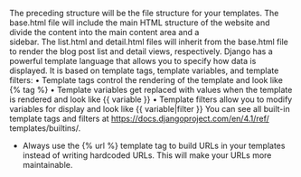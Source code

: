 The preceding structure will be the file structure for your templates. The base.html file will include 
the  main  HTML  structure  of  the  website  and  divide  the  content  into  the  main  content  area  and  a  
sidebar. The list.html and detail.html files will inherit from the base.html file to render the blog 
post list and detail views, respectively.
Django has a powerful template language that allows you to specify how data is displayed. It is based 
on template tags, template variables, and template filters:
• Template tags control the rendering of the template and look like {% tag %}
• Template variables get replaced with values when the template is rendered and look like {{ 
variable }}
• Template filters allow you to modify variables for display and look like {{ variable|filter }}
You can see all built-in template tags and filters at https://docs.djangoproject.com/en/4.1/ref/
templates/builtins/.



* Always use the {% url %} template tag to build URLs in your templates instead of writing 
hardcoded URLs. This will make your URLs more maintainable.